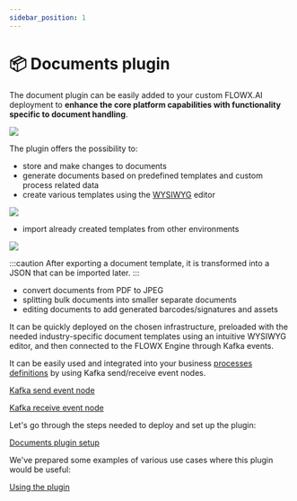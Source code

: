 ```yaml
---
sidebar_position: 1
---
```


# 📦 Documents plugin

The document plugin can be easily added to your custom FLOWX.AI deployment to **enhance the core platform capabilities with functionality specific to document handling**.

![](https://s3.eu-west-1.amazonaws.com/docx.flowx.ai/3.2/doc_plugin_general.png)

The plugin offers the possibility to:

* store and make changes to documents
* generate documents based on predefined templates and custom process related data
* create various templates using the [WYSIWYG](../../wysiwyg.md) editor

![](https://s3.eu-west-1.amazonaws.com/docx.flowx.ai/3.2/doc_plugin_wysiwyg.png)
    
* import already created templates from other environments

![](https://s3.eu-west-1.amazonaws.com/docx.flowx.ai/3.2/doc_plugin_create_import.png)

:::caution
After exporting a document template, it is transformed into a JSON that can be imported later.
:::

* convert documents from PDF to JPEG 
* splitting bulk documents into smaller separate documents
* editing documents to add generated barcodes/signatures and assets

It can be quickly deployed on the chosen infrastructure, preloaded with the needed industry-specific document templates using an intuitive WYSIWYG editor, and then connected to the FLOWX Engine through Kafka events.

It can be easily used and integrated into your business [processes definitions](../../../../building-blocks/process/process-definition/process-definition.md) by using Kafka send/receive event nodes.

[Kafka send event node](../../../../building-blocks/node/message-send-received-task-node.md#message-send-task)

[Kafka receive event node](../../../../building-blocks/node/message-send-received-task-node.md#message-receive-task)

Let's go through the steps needed to deploy and set up the plugin:

[Documents plugin setup](../../plugins-setup-guide/documents-plugin-setup/documents-plugin-setup.md)

We've prepared some examples of various use cases where this plugin would be useful:

[Using the plugin](./using-documents-plugin/using-documents-plugin.md)

